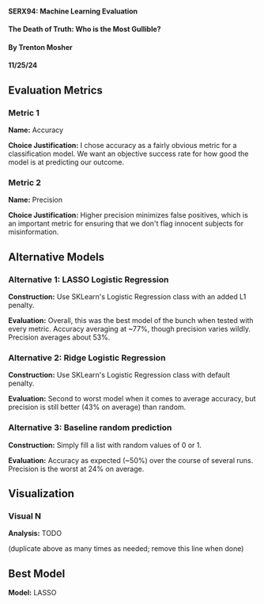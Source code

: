 #### SERX94: Machine Learning Evaluation
#### The Death of Truth: Who is the Most Gullible?
#### By Trenton Mosher
#### 11/25/24

## Evaluation Metrics
### Metric 1
**Name:** Accuracy

**Choice Justification:** 
I chose accuracy as a fairly obvious metric for a classification model. We want
an objective success rate for how good the model is at predicting our outcome.

### Metric 2
**Name:** Precision

**Choice Justification:** 
Higher precision minimizes false positives, which is an important metric for ensuring that
we don't flag innocent subjects for misinformation.

## Alternative Models
### Alternative 1: LASSO Logistic Regression
**Construction:** Use SKLearn's Logistic Regression class with an added L1 penalty.

**Evaluation:** Overall, this was the best model of the bunch when tested with every metric. Accuracy averaging at ~77%, though
precision varies wildly. Precision averages about 53%.

### Alternative 2: Ridge Logistic Regression
**Construction:** Use SKLearn's Logistic Regression class with default penalty.

**Evaluation:** Second to worst model when it comes to average accuracy, but precision is still better (43% on average) than random.

### Alternative 3: Baseline random prediction
**Construction:** Simply fill a list with random values of 0 or 1.

**Evaluation:** Accuracy as expected (~50%) over the course of several runs. Precision is the worst at 24% on average. 


## Visualization
### Visual N
**Analysis:** TODO

(duplicate above as many times as needed; remove this line when done)

## Best Model

**Model:** LASSO